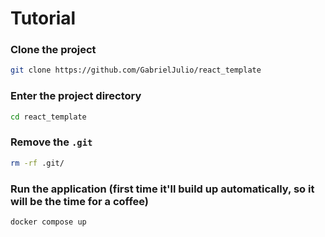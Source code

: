 # Tutorial
### Clone the project
```bash
git clone https://github.com/GabrielJulio/react_template
```
### Enter the project directory
```bash
cd react_template
```
### Remove the `.git`
```bash
rm -rf .git/
```
### Run the application (first time it'll build up automatically, so it will be the time for a coffee)
```bash
docker compose up
```
